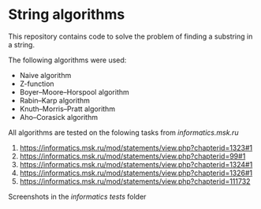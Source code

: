 # String algorithms
This repository contains code to solve the problem of finding a substring in a string. 

The following algorithms were used:
- Naive algorithm
- Z-function
- Boyer–Moore–Horspool algorithm
- Rabin–Karp algorithm
- Knuth–Morris–Pratt algorithm
- Aho–Corasick algorithm

All algorithms are tested on the folowing tasks from _informatics.msk.ru_

1. https://informatics.msk.ru/mod/statements/view.php?chapterid=1323#1
2. https://informatics.msk.ru/mod/statements/view.php?chapterid=99#1
3. https://informatics.msk.ru/mod/statements/view.php?chapterid=1324#1
4. https://informatics.msk.ru/mod/statements/view.php?chapterid=1326#1
5. https://informatics.msk.ru/mod/statements/view.php?chapterid=111732

Screenshots in the _informatics tests_ folder

